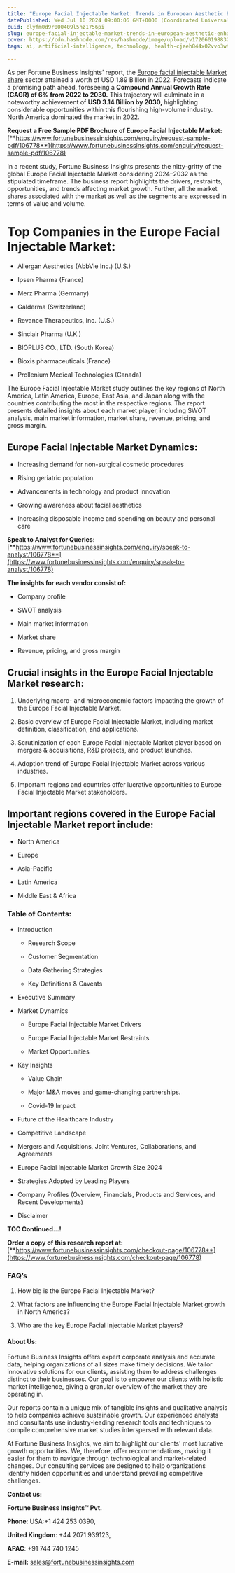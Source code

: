 ```yaml
---
title: "Europe Facial Injectable Market: Trends in European Aesthetic Enhancements"
datePublished: Wed Jul 10 2024 09:00:06 GMT+0000 (Coordinated Universal Time)
cuid: clyfm0d9r000409l5hz1756pi
slug: europe-facial-injectable-market-trends-in-european-aesthetic-enhancements
cover: https://cdn.hashnode.com/res/hashnode/image/upload/v1720601988328/dd848bbe-a51c-4395-83bc-61d243c3d0b9.png
tags: ai, artificial-intelligence, technology, health-cjaeh844x02vvo3wtj5r2s75q, healthcare

---
```


As per Fortune Business Insights’ report, the [Europe facial injectable Market share](https://www.fortunebusinessinsights.com/europe-facial-injectable-market-106778) sector attained a worth of USD 1.89 Billion in 2022. Forecasts indicate a promising path ahead, foreseeing a **Compound Annual Growth Rate (CAGR) of 6% from 2022 to 2030.** This trajectory will culminate in a noteworthy achievement of **USD 3.14 Billion by 2030,** highlighting considerable opportunities within this flourishing high-volume industry. North America dominated the market in 2022.

**Request a Free Sample PDF Brochure of Europe Facial Injectable Market:** [**https://www.fortunebusinessinsights.com/enquiry/request-sample-pdf/106778**](https://www.fortunebusinessinsights.com/enquiry/request-sample-pdf/106778)

In a recent study, Fortune Business Insights presents the nitty-gritty of the global Europe Facial Injectable Market considering 2024–2032 as the stipulated timeframe. The business report highlights the drivers, restraints, opportunities, and trends affecting market growth. Further, all the market shares associated with the market as well as the segments are expressed in terms of value and volume.

# **Top Companies in the Europe Facial Injectable Market:**

* Allergan Aesthetics (AbbVie Inc.) (U.S.)
    
* Ipsen Pharma (France)
    
* Merz Pharma (Germany)
    
* Galderma (Switzerland)
    
* Revance Therapeutics, Inc. (U.S.)
    
* Sinclair Pharma (U.K.)
    
* BIOPLUS CO., LTD. (South Korea)
    
* Bioxis pharmaceuticals (France)
    
* Prollenium Medical Technologies (Canada)
    

The Europe Facial Injectable Market study outlines the key regions of North America, Latin America, Europe, East Asia, and Japan along with the countries contributing the most in the respective regions. The report presents detailed insights about each market player, including SWOT analysis, main market information, market share, revenue, pricing, and gross margin.

## Europe Facial Injectable Market **Dynamics**:

* Increasing demand for non-surgical cosmetic procedures
    
* Rising geriatric population
    
* Advancements in technology and product innovation
    
* Growing awareness about facial aesthetics
    
* Increasing disposable income and spending on beauty and personal care
    

**Speak to Analyst for Queries:** [**https://www.fortunebusinessinsights.com/enquiry/speak-to-analyst/106778**](https://www.fortunebusinessinsights.com/enquiry/speak-to-analyst/106778)

**The insights for each vendor consist of:**

* Company profile
    
* SWOT analysis
    
* Main market information
    
* Market share
    
* Revenue, pricing, and gross margin
    

## **Crucial insights in the Europe Facial Injectable Market research:**

1. Underlying macro- and microeconomic factors impacting the growth of the Europe Facial Injectable Market.
    
2. Basic overview of Europe Facial Injectable Market, including market definition, classification, and applications.
    
3. Scrutinization of each Europe Facial Injectable Market player based on mergers & acquisitions, R&D projects, and product launches.
    
4. Adoption trend of Europe Facial Injectable Market across various industries.
    
5. Important regions and countries offer lucrative opportunities to Europe Facial Injectable Market stakeholders.
    

## **Important regions covered in the Europe Facial Injectable Market report include:**

* North America
    
* Europe
    
* Asia-Pacific
    
* Latin America
    
* Middle East & Africa
    

### **Table of Contents:**

* Introduction
    
    * Research Scope
        
    * Customer Segmentation
        
    * Data Gathering Strategies
        
    * Key Definitions & Caveats
        
* Executive Summary
    
* Market Dynamics
    
    * Europe Facial Injectable Market Drivers
        
    * Europe Facial Injectable Market Restraints
        
    * Market Opportunities
        
* Key Insights
    
    * Value Chain
        
    * Major M&A moves and game-changing partnerships.
        
    * Covid-19 Impact
        
* Future of the Healthcare Industry
    
* Competitive Landscape
    
* Mergers and Acquisitions, Joint Ventures, Collaborations, and Agreements
    
* Europe Facial Injectable Market Growth Size 2024
    
* Strategies Adopted by Leading Players
    
* Company Profiles (Overview, Financials, Products and Services, and Recent Developments)
    
* Disclaimer
    

**TOC Continued…!**

**Order a copy of this research report at:** [**https://www.fortunebusinessinsights.com/checkout-page/106778**](https://www.fortunebusinessinsights.com/checkout-page/106778)

### **FAQ’s**

1. How big is the Europe Facial Injectable Market?
    
2. What factors are influencing the Europe Facial Injectable Market growth in North America?
    
3. Who are the key Europe Facial Injectable Market players?
    

#### **About Us:**

Fortune Business Insights offers expert corporate analysis and accurate data, helping organizations of all sizes make timely decisions. We tailor innovative solutions for our clients, assisting them to address challenges distinct to their businesses. Our goal is to empower our clients with holistic market intelligence, giving a granular overview of the market they are operating in.

Our reports contain a unique mix of tangible insights and qualitative analysis to help companies achieve sustainable growth. Our experienced analysts and consultants use industry-leading research tools and techniques to compile comprehensive market studies interspersed with relevant data.

At Fortune Business Insights, we aim to highlight our clients' most lucrative growth opportunities. We, therefore, offer recommendations, making it easier for them to navigate through technological and market-related changes. Our consulting services are designed to help organizations identify hidden opportunities and understand prevailing competitive challenges.

**Contact us:**

**Fortune Business Insights™ Pvt.**

**Phone**: USA:+1 424 253 0390,

**United Kingdom**: +44 2071 939123,

**APAC**: +91 744 740 1245

**E-mail:** [sales@fortunebusinessinsights.com](mailto:sales@fortunebusinessinsights.com)